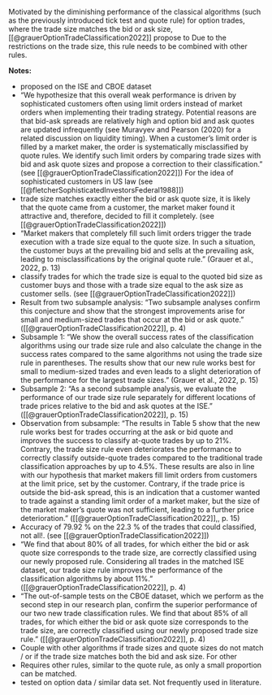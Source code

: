 
Motivated by the diminishing performance of the classical algorithms (such as the previously introduced tick test and quote rule) for option trades, where the trade size matches the bid or ask size, [[@grauerOptionTradeClassification2022]] propose to 
Due to the restrictions on the trade size, this rule needs to be combined with other rules.

**Notes:**
- proposed on the ISE and CBOE dataset
- “We hypothesize that this overall weak performance is driven by sophisticated customers often using limit orders instead of market orders when implementing their trading strategy. Potential reasons are that bid-ask spreads are relatively high and option bid and ask quotes are updated infrequently (see Muravyev and Pearson (2020) for a related discussion on liquidity timing). When a customer’s limit order is filled by a market maker, the order is systematically misclassified by quote rules. We identify such limit orders by comparing trade sizes with bid and ask quote sizes and propose a correction to their classification.” (see [[@grauerOptionTradeClassification2022]]) For the idea of sophisticated customers in US law (see [[@fletcherSophisticatedInvestorsFederal1988]])
- trade size matches exactly either the bid or ask quote size, it is likely that the quote came from a customer, the market maker found it attractive and, therefore, decided to fill it completely. (see [[@grauerOptionTradeClassification2022]]) 
- “Market makers that completely fill such limit orders trigger the trade execution with a trade size equal to the quote size. In such a situation, the customer buys at the prevailing bid and sells at the prevailing ask, leading to misclassifications by the original quote rule.” (Grauer et al., 2022, p. 13)
- classify trades for which the trade size is equal to the quoted bid size as customer buys and those with a trade size equal to the ask size as customer sells. (see [[@grauerOptionTradeClassification2022]])
- Result from two subsample analysis: “Two subsample analyses confirm this conjecture and show that the strongest improvements arise for small and medium-sized trades that occur at the bid or ask quote.” ([[@grauerOptionTradeClassification2022]], p. 4)
- Subsample 1: “We show the overall success rates of the classification algorithms using our trade size rule and also calculate the change in the success rates compared to the same algorithms not using the trade size rule in parentheses. The results show that our new rule works best for small to medium-sized trades and even leads to a slight deterioration of the performance for the largest trade sizes.” (Grauer et al., 2022, p. 15)
- Subsample 2: “As a second subsample analysis, we evaluate the performance of our trade size rule separately for different locations of trade prices relative to the bid and ask quotes at the ISE.” ([[@grauerOptionTradeClassification2022]], p. 15)
- Observation from subsample: “The results in Table 5 show that the new rule works best for trades occurring at the ask or bid quote and improves the success to classify at-quote trades by up to 21%. Contrary, the trade size rule even deteriorates the performance to correctly classify outside-quote trades compared to the traditional trade classification approaches by up to 4.5%. These results are also in line with our hypothesis that market makers fill limit orders from customers at the limit price, set by the customer. Contrary, if the trade price is outside the bid-ask spread, this is an indication that a customer wanted to trade against a standing limit order of a market maker, but the size of the market maker’s quote was not sufficient, leading to a further price deterioration.” ([[@grauerOptionTradeClassification2022]],, p. 15)
- Accuracy of 79.92 % on the 22.3 % of the trades that could classified, not all!. (see [[@grauerOptionTradeClassification2022]])
- “We find that about 80% of all trades, for which either the bid or ask quote size corresponds to the trade size, are correctly classified using our newly proposed rule. Considering all trades in the matched ISE dataset, our trade size rule improves the performance of the classification algorithms by about 11%.” ([[@grauerOptionTradeClassification2022]], p. 4)
- “The out-of-sample tests on the CBOE dataset, which we perform as the second step in our research plan, confirm the superior performance of our two new trade classification rules. We find that about 85% of all trades, for which either the bid or ask quote size corresponds to the trade size, are correctly classified using our newly proposed trade size rule.” ([[@grauerOptionTradeClassification2022]], p. 4)
- Couple with other algorithms if trade sizes and quote sizes do not match / or if the trade size matches both the bid and ask size. For other 
- Requires other rules, similar to the quote rule, as only a small proportion can be matched.
- tested on option data / similar data set. Not frequently used in literature.
